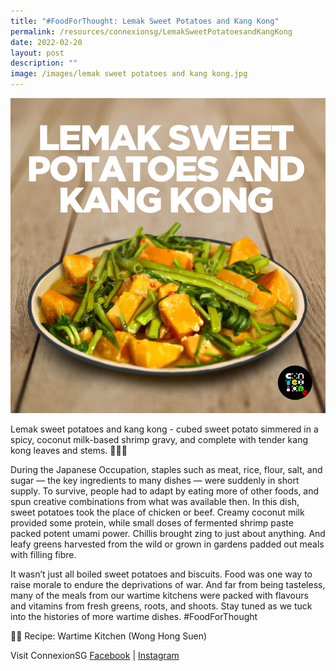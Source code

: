 ```yaml
---
title: "#FoodForThought: Lemak Sweet Potatoes and Kang Kong"
permalink: /resources/connexionsg/LemakSweetPotatoesandKangKong
date: 2022-02-20
layout: post
description: ""
image: /images/lemak sweet potatoes and kang kong.jpg
---
```

![](/images/lemak%20sweet%20potatoes%20and%20kang%20kong.jpg)

Lemak sweet potatoes and kang kong - cubed sweet potato simmered in a spicy, coconut milk-based shrimp gravy, and complete with tender kang kong leaves and stems. 🌱🥔🥥

During the Japanese Occupation, staples such as meat, rice, flour, salt, and sugar — the key ingredients to many dishes — were suddenly in short supply. To survive, people had to adapt by eating more of other foods, and spun creative combinations from what was available then.
In this dish, sweet potatoes took the place of chicken or beef. Creamy coconut milk provided some protein, while small doses of fermented shrimp paste packed potent umami power. Chillis brought zing to just about anything. And leafy greens harvested from the wild or grown in gardens padded out meals with filling fibre.

It wasn’t just all boiled sweet potatoes and biscuits. Food was one way to raise morale to endure the deprivations of war. And far from being tasteless, many of the meals from our wartime kitchens were packed with flavours and vitamins from fresh greens, roots, and shoots. Stay tuned as we tuck into the histories of more wartime dishes. #FoodForThought 

🧑‍🍳 Recipe: Wartime Kitchen (Wong Hong Suen)

Visit ConnexionSG [Facebook](https://www.facebook.com/ConnexionSG) | [Instagram](https://www.instagram.com/connexionsg/)